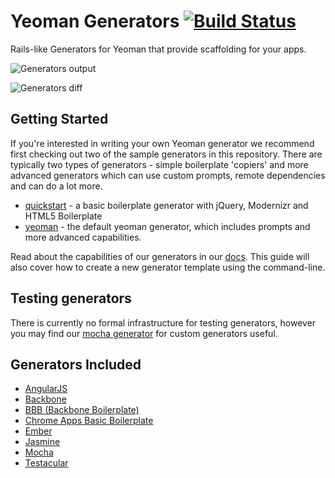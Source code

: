 # Yeoman Generators [![Build Status](https://secure.travis-ci.org/yeoman/generators.png?branch=master)](http://travis-ci.org/yeoman/generators)

Rails-like Generators for Yeoman that provide scaffolding for your apps.

![Generators output](https://img.skitch.com/20120923-jxbn2njgk5dp7ttk94i1tx9ek2.png)

![Generators diff](https://img.skitch.com/20120922-kpjs68bgkshtsru4cwnb64fn82.png)

## Getting Started

If you're interested in writing your own Yeoman generator we recommend first
checking out two of the sample generators in this repository. There are typically
two types of generators - simple boilerplate 'copiers' and more advanced generators
which can use custom prompts, remote dependencies and can do a lot more.

* [quickstart](https://github.com/yeoman/generators/tree/master/lib/generators/quickstart#readme) -
a basic boilerplate generator with jQuery, Modernizr and HTML5 Boilerplate
* [yeoman](https://github.com/yeoman/generator-webapp#readme) -
the default yeoman generator, which includes prompts and more advanced capabilities.

Read about the capabilities of our generators in our
[docs](https://github.com/yeoman/yeoman/blob/master/docs/cli/generators.md). This guide will also cover how to create a new generator template using the command-line.

## Testing generators

There is currently no formal infrastructure for testing generators, however you may find our [mocha generator](https://github.com/yeoman/yeoman/wiki/Testing-generators) for custom generators useful.

## Generators Included

* [AngularJS](https://github.com/yeoman/generator-angular#readme)
* [Backbone](https://github.com/yeoman/generator-backbone#readme)
* [BBB (Backbone Boilerplate)](https://github.com/yeoman/generator-bbb#readme)
* [Chrome Apps Basic Boilerplate](https://github.com/yeoman/generator-chromeapp#readme)
* [Ember](https://github.com/yeoman/generator-ember#readme)
* [Jasmine](https://github.com/yeoman/generator-jasmine#readme)
* [Mocha](https://github.com/yeoman/generator-mocha#readme)
* [Testacular](https://github.com/yeoman/generator-testacular#readme)
